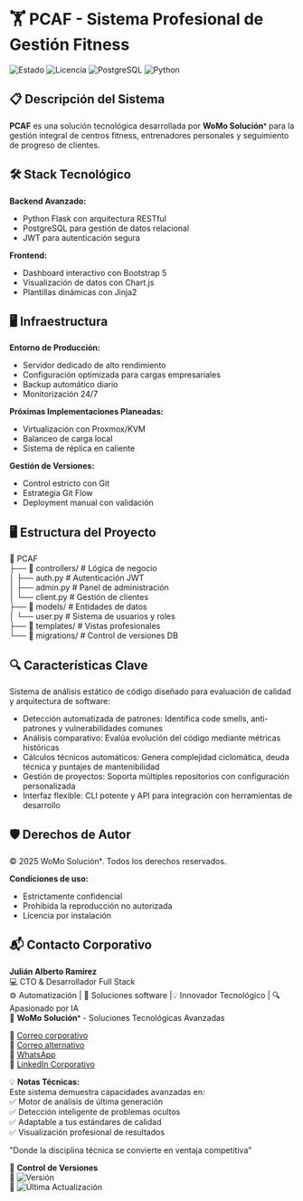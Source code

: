 
# 🏋️ PCAF - Sistema Profesional de Gestión Fitness

![Estado](https://img.shields.io/badge/🚀_En_Producción-green) 
![Licencia](https://img.shields.io/badge/Licencia-🔒_Privada-red)
![PostgreSQL](https://img.shields.io/badge/PostgreSQL-4169E1?logo=postgresql&logoColor=white)
![Python](https://img.shields.io/badge/Python-3776AB?logo=python&logoColor=white)

## 📋 Descripción del Sistema
**PCAF** es una solución tecnológica desarrollada por **WoMo Soluciónˢ**  para la gestión integral de centros fitness, entrenadores personales y seguimiento de progreso de clientes.

## 🛠 Stack Tecnológico
**Backend Avanzado:**
- Python Flask con arquitectura RESTful
- PostgreSQL para gestión de datos relacional
- JWT para autenticación segura

**Frontend:**
- Dashboard interactivo con Bootstrap 5
- Visualización de datos con Chart.js
- Plantillas dinámicas con Jinja2

## 🖥️ Infraestructura

**Entorno de Producción:**
- Servidor dedicado de alto rendimiento
- Configuración optimizada para cargas empresariales
- Backup automático diario
- Monitorización 24/7

**Próximas Implementaciones Planeadas:**
- Virtualización con Proxmox/KVM
- Balanceo de carga local
- Sistema de réplica en caliente

**Gestión de Versiones:**
- Control estricto con Git
- Estrategia Git Flow
- Deployment manual con validación
  
## 🖥️ Estructura del Proyecto
📁 PCAF  
├── 📂 controllers/ # Lógica de negocio  
│ ├── auth.py # Autenticación JWT  
│ ├── admin.py # Panel de administración  
│ └── client.py # Gestión de clientes  
├── 📂 models/ # Entidades de datos  
│ └── user.py # Sistema de usuarios y roles  
├── 📂 templates/ # Vistas profesionales  
└── 📂 migrations/ # Control de versiones DB    
  

## 🔍 Características Clave
Sistema de análisis estático de código diseñado para evaluación de calidad y arquitectura de software:
- Detección automatizada de patrones: Identifica code smells, anti-patrones y vulnerabilidades comunes
- Análisis comparativo: Evalúa evolución del código mediante métricas históricas
- Cálculos técnicos automáticos: Genera complejidad ciclomática, deuda técnica y puntajes de mantenibilidad
- Gestión de proyectos: Soporta múltiples repositorios con configuración personalizada
- Interfaz flexible: CLI potente y API para integración con herramientas de desarrollo
  
## 🛡️ Derechos de Autor
© 2025 WoMo Soluciónˢ. Todos los derechos reservados.

**Condiciones de uso:**
- Estrictamente confidencial
- Prohibida la reproducción no autorizada
- Licencia por instalación

## 📬 Contacto Corporativo
**Julián Alberto Ramírez**  
💻 CTO & Desarrollador Full Stack   
⚙️ Automatización | 🧩 Soluciones software |💡 Innovador Tecnológico | 🔍 Apasionado por IA  
🏢 **WoMo Soluciónˢ** - Soluciones Tecnológicas Avanzadas  

📧 [Correo corporativo](mailto:womostd@gmail.com)  
📧 [Correo alternativo](mailto:juliram81@hotmail.com)  
📱 [WhatsApp](https://wa.me/573180401930)  
🔗 [LinkedIn Corporativo](https://www.linkedin.com/company/womo-solucions/)  

💡 **Notas Técnicas:**  
Este sistema demuestra capacidades avanzadas en:  
✅ Motor de análisis de última generación  
✅ Detección inteligente de problemas ocultos  
✅ Adaptable a tus estándares de calidad  
✅ Visualización profesional de resultados  

"Donde la disciplina técnica se convierte en ventaja competitiva"


📅 **Control de Versiones**  
📅 ![Versión](https://img.shields.io/badge/Versión-2.1.0-blue)  
🔄 ![Última Actualización](https://img.shields.io/badge/Actualizado-Jul_2025-green)





